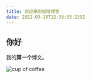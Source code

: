 ```yaml
---
title: 欢迎来到咖啡博客
date: 2022-03-16T12:39:33.239Z
---
```

## 你好

我的**第一个**博文。

![cup of coffee](/img/unnamed.jpg "cup of coffee")